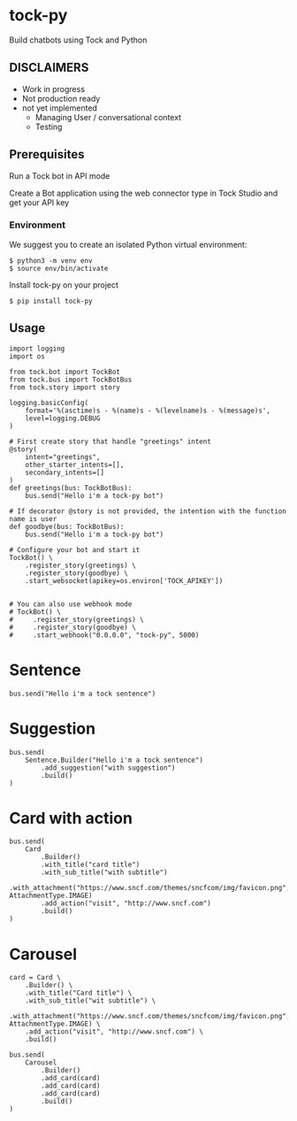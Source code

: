 # tock-py

Build chatbots using Tock and Python

## DISCLAIMERS

 - Work in progress
 - Not production ready 
  - not yet implemented
    - Managing User / conversational context
    - Testing
    
## Prerequisites

Run a Tock bot in API mode

Create a Bot application using the web connector type in Tock Studio and get your API key

### Environment

We suggest you to create an isolated Python virtual environment:

    $ python3 -m venv env
    $ source env/bin/activate
    
Install tock-py on your project

    $ pip install tock-py

## Usage

    import logging
    import os
    
    from tock.bot import TockBot
    from tock.bus import TockBotBus
    from tock.story import story
    
    logging.basicConfig(
        format='%(asctime)s - %(name)s - %(levelname)s - %(message)s',
        level=logging.DEBUG
    )
    
    # First create story that handle "greetings" intent
    @story(
        intent="greetings",
        other_starter_intents=[],
        secondary_intents=[]
    )
    def greetings(bus: TockBotBus):
        bus.send("Hello i'm a tock-py bot")
    
    # If decorator @story is not provided, the intention with the function name is user
    def goodbye(bus: TockBotBus):
        bus.send("Hello i'm a tock-py bot")
    
    # Configure your bot and start it
    TockBot() \
        .register_story(greetings) \
        .register_story(goodbye) \
        .start_websocket(apikey=os.environ['TOCK_APIKEY'])


    # You can also use webhook mode
    # TockBot() \
    #     .register_story(greetings) \
    #     .register_story(goodbye) \
    #     .start_webhook("0.0.0.0", "tock-py", 5000)

# Sentence

    bus.send("Hello i'm a tock sentence")
    
# Suggestion

    bus.send(
        Sentence.Builder("Hello i'm a tock sentence")
            .add_suggestion("with suggestion")
            .build()
    )

# Card with action

    bus.send(
        Card
            .Builder()
            .with_title("card title")
            .with_sub_title("with subtitle")
            .with_attachment("https://www.sncf.com/themes/sncfcom/img/favicon.png", AttachmentType.IMAGE)
            .add_action("visit", "http://www.sncf.com")
            .build()
    )

# Carousel
    card = Card \
        .Builder() \
        .with_title("Card title") \
        .with_sub_title("wit subtitle") \
        .with_attachment("https://www.sncf.com/themes/sncfcom/img/favicon.png", AttachmentType.IMAGE) \
        .add_action("visit", "http://www.sncf.com") \
        .build()
        
    bus.send(
        Carousel
            .Builder()
            .add_card(card)
            .add_card(card)
            .add_card(card)
            .build()
    )